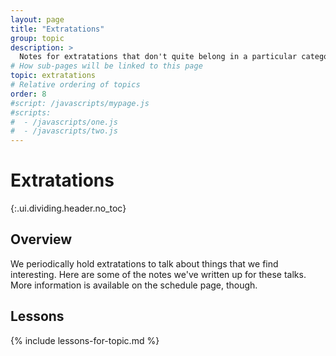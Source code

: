 ```yaml
---
layout: page
title: "Extratations"
group: topic
description: >
  Notes for extratations that don't quite belong in a particular category.
# How sub-pages will be linked to this page
topic: extratations
# Relative ordering of topics
order: 8
#script: /javascripts/mypage.js
#scripts:
#  - /javascripts/one.js
#  - /javascripts/two.js
---
```



# Extratations
{:.ui.dividing.header.no_toc}

## Overview

We periodically hold extratations to talk about things that we find interesting.
Here are some of the notes we've written up for these talks. More information is
available on the schedule page, though.

## Lessons

{% include lessons-for-topic.md %}

<!-- TODO fill this out
## Resources

- [My cool resource][link]

[link]: http://www.example.com/
-->
